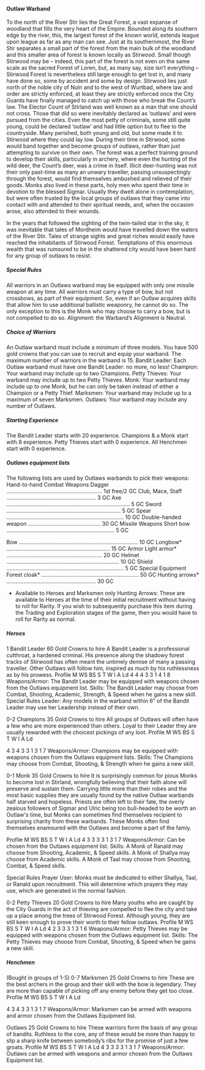#### Outlaw Warband

To the north of the River Stir lies the Great Forest, a vast
expanse of woodland that fills the very heart of the Empire.
Bounded along its southern edge by the river, this, the largest
forest of the known world, extends league upon league as far
as any man can see. Just at its southernmost, the River Stir
separates a small part of the forest from the main bulk of the
woodland and this smaller area of forest is known locally as
Stirwood. Small though Stirwood may be – indeed, this part
of the forest is not even on the same scale as the sacred Forest
of Loren, but, as many say, size isn’t everything – Stirwood
Forest is nevertheless still large enough to get lost in, and
many have done so, some by accident and some by design.
Stirwood lies just north of the noble city of Nuln and to the
west of Wurtbad, where law and order are strictly enforced,
at least they are strictly enforced once the City Guards have
finally managed to catch up with those who break the
Count’s law. The Elector Count of Stirland was well known
as a man that one should not cross. Those that did so were
inevitably declared as ‘outlaws’ and were pursued from the
cities. Even the most petty of criminals, some still quite
young, could be declared ‘outlaw’ and had little option but to
flee to the countryside. Many perished, both young and old,
but some made it to Stirwood where they could lay low.
During their time in Stirwood, some would band together and
become groups of outlaws, rather than just attempting to
survive on their own. The forest was a perfect training ground
to develop their skills, particularly in archery, where even the
hunting of the wild deer, the Count’s deer, was a crime in
itself. Illicit deer-hunting was not their only past-time as
many an unwary traveller, passing unsuspectingly through
the forest, would find themselves ambushed and relieved of
their goods.
Monks also lived in these parts, holy men who spent their
time in devotion to the blessed Sigmar. Usually they dwelt
alone in contemplation, but were often trusted by the local
groups of outlaws that they came into contact with and
attended to their spiritual needs, and, when the occasion
arose, also attended to their wounds.

In the years that followed the sighting of the twin-tailed star
in the sky, it was inevitable that tales of Mordheim would
have travelled down the waters of the River Stir. Tales of
strange sights and great riches would easily have reached the
inhabitants of Stirwood Forest. Temptations of this enormous
wealth that was rumoured to be in the shattered city would
have been hard for any group of outlaws to resist.
##### Special Rules

All warriors in an Outlaws warband may be equipped with
only one missile weapon at any time. All warriors must carry
a type of bow, but not crossbows, as part of their equipment.
So, even if an Outlaw acquires skills that allow him to use
additional ballistic weaponry, he cannot do so. The only
exception to this is the Monk who may choose to carry a
bow, but is not compelled to do so.
Alignment: the Warband’s Alignment is Neutral.
##### Choice of Warriors

An Outlaw warband must include a minimum of three
models. You have 500 gold crowns that you can use to recruit
and equip your warband. The maximum number of warriors
in the warband is 15.
Bandit Leader: Each Outlaw warband must have one Bandit
Leader: no more, no less!
Champion: Your warband may include up to two
Champions.
Petty Thieves: Your warband may include up to two Petty
Thieves.
Monk: Your warband may include up to one Monk, but he
can only be taken instead of either a Champion or a Petty
Thief.
Marksmen: Your warband may include up to a maximum of
seven Marksmen.
Outlaws: Your warband may include any number of
Outlaws.
##### Starting Experience

The Bandit Leader starts with 20 experience.
Champions & a Monk start with 8 experience.
Petty Thieves start with 0 experience.
All Henchmen start with 0 experience.
##### Outlaws equipment lists

The following lists are used by Outlaws warbands to pick their weapons:
Hand-to-hand Combat Weapons
Dagger .............................................................. 1st free/2 GC
Club, Mace, Staff .......................................................... 3 GC
Axe ................................................................................ 5 GC
Sword .......................................................................... 5 GC
Spear ............................................................................ 10 GC
Double-handed weapon ............................................... 30 GC
Missile Weapons
Short bow ...................................................................... 5 GC

Bow ............................................................................. 10 GC
Longbow* ................................................................... 15 GC
Armor
Light armor* .............................................................. 20 GC
Helmet ......................................................................... 10 GC
Shield ............................................................................ 5 GC
Special Equipment
Forest cloak* ............................................................... 50 GC
Hunting arrows* .......................................................... 30 GC
* Available to Heroes and Marksmen only
Hunting Arrows: These are available to Heroes at the time of their initial recruitment without having to roll for Rarity. If you
wish to subsequently purchase this item during the Trading and Exploration stages of the game, then you would have to roll for
Rarity as normal.



##### Heroes

1 Bandit Leader
60 Gold Crowns to hire
A Bandit Leader is a professional cutthroat, a hardened criminal. His
presence along the shadowy forest tracks of Stirwood has often
meant the untimely demise of many a passing traveller. Other
Outlaws will follow him, inspired as much by his ruthlessness as by
his prowess.
Profile M WS BS S T W I A Ld
4 4 4 3 3 1 4 1 8
Weapons/Armor: The Bandit Leader may be equipped
with weapons chosen from the Outlaws equipment list.
Skills: The Bandit Leader may choose from Combat,
Shooting, Academic, Strength, & Speed when he gains a new
skill.
Special Rules
Leader: Any models in the warband within 6" of the Bandit
Leader may use her Leadership instead of their own.

0-2 Champions
35 Gold Crowns to hire
All groups of Outlaws will often have a few who are more
experienced than others. Loyal to their Leader they are usually
rewarded with the choicest pickings of any loot.
Profile M WS BS S T W I A Ld

4 3 4 3 3 1 3 1 7
Weapons/Armor: Champions may be equipped with
weapons chosen from the Outlaws equipment lists.
Skills: The Champions may choose from Combat, Shooting,
& Strength when he gains a new skill.

0-1 Monk
35 Gold Crowns to hire
It is surprisingly common for pious Monks to become lost in Stirland,
wrongfully believing that their faith alone will preserve and sustain
them. Carrying little more than their robes and the most basic
supplies they are usually found by the native Outlaw warbands half
starved and hopeless. Priests are often left to their fate, the overly
zealous followers of Sigmar and Ulric being too bull-headed to be worth
an Outlaw's time, but Monks can sometimes find themselves recipient to
surprising charity from these warbands. These Monks often find themselves
enamoured with the Outlaws and become a part of the famiy.

Profile M WS BS S T W I A Ld
4 3 3 3 3 1 3 1 7
Weapons/Armor: Can be chosen from the Outlaws
equipment list. 
Skills: A Monk of Ranald may choose from Shooting, Academic, &
Speed skills. A Monk of Shallya may choose from Academic skills.
A Monk of Taal may choose from Shooting, Combat, & Speed skills.

Special Rules
Prayer User: Monks must be dedicated to either Shallya, Taal, or
Ranald upon recruitment. This will determine which prayers they
may use, which are generated in the normal fashion. 

0-2 Petty Thieves
20 Gold Crowns to hire
Many youths who are caught by the City Guards in the act of
thieving are compelled to flee the city and take up a place among
the trees of Stirwood Forest. Although young, they are still keen
enough to prove their worth to their fellow outlaws.
Profile M WS BS S T W I A Ld
4 2 3 3 3 1 3 1 6
Weapons/Armor: Petty Thieves may be equipped with
weapons chosen from the Outlaws equipment list.
Skills: The Petty Thieves may choose from Combat,
Shooting, & Speed when he gains a new skill.
##### Henchmen

(Bought in groups of 1-5)
0-7 Marksmen
25 Gold Crowns to hire
These are the best archers in the group and their skill with the bow
is legendary. They are more than capable of picking off any enemy
before they get too close.
Profile M WS BS S T W I A Ld

4 3 4 3 3 1 3 1 7
Weapons/Armor: Marksmen can be armed with weapons
and armor chosen from the Outlaws Equipment list.

Outlaws
25 Gold Crowns to hire
These warriors form the basis of any group of bandits. Ruthless to
the core, any of these would be more than happy to slip a sharp
knife between somebody’s ribs for the promise of just a few groats.
Profile M WS BS S T W I A Ld
4 3 3 3 3 1 3 1 7
Weapons/Armor: Outlaws can be armed with weapons and
armor chosen from the Outlaws Equipment list.


